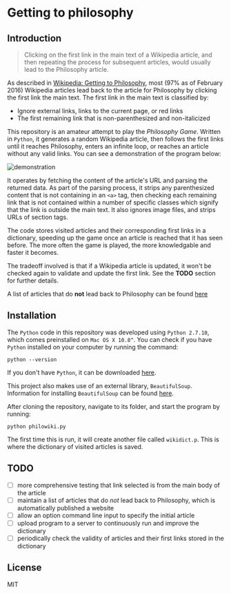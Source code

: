 # Getting to philosophy

## Introduction

> Clicking on the first link in the main text of a Wikipedia article, and then repeating the process for subsequent articles, would usually lead to the Philosophy article.

As described in [Wikipedia: Getting to Philosophy](https://en.wikipedia.org/wiki/Wikipedia:Getting_to_Philosophy), most (97% as of February 2016) Wikipedia articles lead back to the article for Philosophy by clicking the first link the main text. The first link in the main text is classified by:

- Ignore external links, links to the current page, or red links
- The first remaining link that is non-parenthesized and non-italicized

This repository is an amateur attempt to play the _Philosophy Game_. Written in `Python`, it generates a random Wikipedia article, then follows the first links until it reaches Philosophy, enters an infinite loop, or reaches an article without any valid links. You can see a demonstration of the program below:

![demonstration](assets/philosophy.gif)

It operates by fetching the content of the article's URL and parsing the returned data. As part of the parsing process, it strips any parenthesized content that is not containing in an `<a>` tag, then checking each remaining link that is not contained within a number of specific classes which signify that the link is outside the main text. It also ignores image files, and strips URLs of section tags.

The code stores visited articles and their corresponding first links in a dictionary, speeding up the game once an article is reached that it has seen before. The more often the game is played, the more knowledgable and faster it becomes.

The tradeoff involved is that if a Wikipedia article is updated, it won't be checked again to validate and update the first link. See the **TODO** section for further details.

A list of articles that do **not** lead back to Philosophy can be found [here](https://georgiah.github.io/wikipedia-philosophy)

## Installation

The `Python` code in this repository was developed using `Python 2.7.10`, which comes preinstalled on `Mac OS X 10.8^`. You can check if you have `Python` installed on your computer by running the command:

```
python --version
```

If you don't have `Python`, it can be downloaded [here](https://www.python.org/downloads/).

This project also makes use of an external library, `BeautifulSoup`. Information for installing `BeautifulSoup` can be found [here](https://www.crummy.com/software/BeautifulSoup/bs4/doc/#installing-beautiful-soup).

After cloning the repository, navigate to its folder, and start the program by running:

```
python philowiki.py
```

The first time this is run, it will create another file called `wikidict.p`. This is where the dictionary of visited articles is saved.

## TODO

- [ ] more comprehensive testing that link selected is from the main body of the article
- [ ] maintain a list of articles that do _not_ lead back to Philosophy, which is automatically published a website
- [ ] allow an option command line input to specify the initial article
- [ ] upload program to a server to continuously run and improve the dictionary
- [ ] periodically check the validity of articles and their first links stored in the dictionary

## License
MIT
